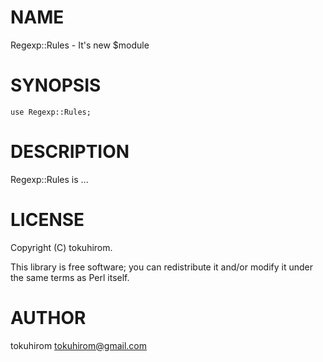 # NAME

Regexp::Rules - It's new $module

# SYNOPSIS

    use Regexp::Rules;

# DESCRIPTION

Regexp::Rules is ...

# LICENSE

Copyright (C) tokuhirom.

This library is free software; you can redistribute it and/or modify
it under the same terms as Perl itself.

# AUTHOR

tokuhirom <tokuhirom@gmail.com>
